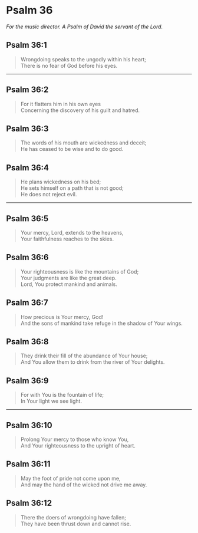 # Psalm 36

_For the music director. A Psalm of David the servant of the Lord._

## Psalm 36:1

> Wrongdoing speaks to the ungodly within his heart;  
> There is no fear of God before his eyes.

---

## Psalm 36:2

> For it flatters him in his own eyes  
> Concerning the discovery of his guilt and hatred.

## Psalm 36:3

> The words of his mouth are wickedness and deceit;  
> He has ceased to be wise and to do good.

## Psalm 36:4

> He plans wickedness on his bed;  
> He sets himself on a path that is not good;  
> He does not reject evil.

---

## Psalm 36:5

> Your mercy, Lord, extends to the heavens,  
> Your faithfulness reaches to the skies.

## Psalm 36:6

> Your righteousness is like the mountains of God;  
> Your judgments are like the great deep.  
> Lord, You protect mankind and animals.

## Psalm 36:7

> How precious is Your mercy, God!  
> And the sons of mankind take refuge in the shadow of Your wings.

## Psalm 36:8

> They drink their fill of the abundance of Your house;  
> And You allow them to drink from the river of Your delights.

## Psalm 36:9

> For with You is the fountain of life;  
> In Your light we see light.

---

## Psalm 36:10

> Prolong Your mercy to those who know You,  
> And Your righteousness to the upright of heart.

## Psalm 36:11

> May the foot of pride not come upon me,  
> And may the hand of the wicked not drive me away.

## Psalm 36:12

> There the doers of wrongdoing have fallen;  
> They have been thrust down and cannot rise.
